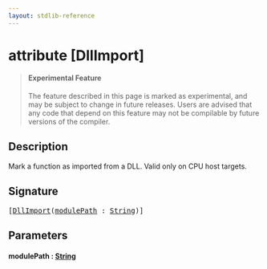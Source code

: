 ```yaml
---
layout: stdlib-reference
---
```


# attribute [DllImport]

> #### Experimental Feature
> The feature described in this page is marked as experimental, and may be subject to change in future releases.
> Users are advised that any code that depend on this feature may not be compilable by future versions of the compiler.

## Description

Mark a function as imported from a DLL. Valid only on CPU host targets.


## Signature

<pre>
[<a href="dllimport-03">DllImport</a>(<a href="dllimport-03#decl-modulePath" class="code_param">modulePath</a> : <a href="../types/string-0/index" class="code_type">String</a>)]
</pre>

## Parameters

####  <a id="decl-modulePath"></a>modulePath  : [String](../types/string-0/index)

